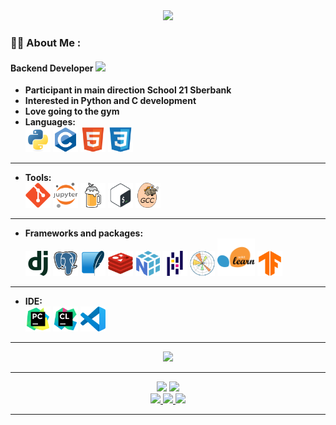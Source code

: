 <div id="header" align="center">
  <img src="https://i.giphy.com/media/v1.Y2lkPTc5MGI3NjExMXV0aXVraGU1ZXN6OXF6bXBodmdwMXM5d2x1MnV1aGR6c2N1eGpkdCZlcD12MV9pbnRlcm5hbF9naWZfYnlfaWQmY3Q9Zw/L1R1tvI9svkIWwpVYr/giphy.gif" width="250">
</div>

### :man_technologist: About Me :
#### Backend Developer <img src="https://media.giphy.com/media/WUlplcMpOCEmTGBtBW/giphy.gif" width="40">
- **Participant in main direction School 21 Sberbank**
- **Interested in Python and C development**
- **Love going to the gym**
- **Languages:**
  <div>
    <img src="https://github.com/devicons/devicon/blob/master/icons/python/python-original.svg" width="40">
    <img src="https://github.com/devicons/devicon/blob/master/icons/c/c-original.svg" width="40">
    <img src="https://github.com/devicons/devicon/blob/master/icons/html5/html5-original.svg" width="40">
    <img src="https://github.com/devicons/devicon/blob/master/icons/css3/css3-original.svg" width="40">
  </div>
  
***
- **Tools:**
  <div>
    <img src="https://github.com/devicons/devicon/blob/master/icons/git/git-original.svg" width="40">
    <img src="https://github.com/devicons/devicon/blob/master/icons/jupyter/jupyter-original-wordmark.svg" width="40">
    <img src="https://github.com/devicons/devicon/blob/master/icons/homebrew/homebrew-original.svg" width="40">
    <img src="https://github.com/devicons/devicon/blob/master/icons/bash/bash-original.svg" width="40">
    <img src="https://github.com/devicons/devicon/blob/master/icons/gcc/gcc-original.svg" width="40">
  </div> 
  
***
- **Frameworks and packages:**
  <div>
    <img src="https://github.com/devicons/devicon/blob/master/icons/django/django-plain.svg" width="40">
    <img src="https://github.com/devicons/devicon/blob/master/icons/postgresql/postgresql-original.svg" width="40">
    <img src="https://github.com/devicons/devicon/blob/master/icons/sqlite/sqlite-original.svg" width="40">
    <img src="https://github.com/devicons/devicon/blob/master/icons/redis/redis-original.svg" width="40">
    <img src="https://github.com/devicons/devicon/blob/master/icons/numpy/numpy-original.svg" width="40">
    <img src="https://github.com/devicons/devicon/blob/master/icons/pandas/pandas-original.svg" width="40">
    <img src="https://github.com/devicons/devicon/blob/master/icons/matplotlib/matplotlib-original.svg" width="40">
    <img src="https://github.com/devicons/devicon/blob/master/icons/scikitlearn/scikitlearn-original.svg" width="60">
    <img src="https://github.com/devicons/devicon/blob/master/icons/tensorflow/tensorflow-original.svg" width="40">
  </div>
  
***
- **IDE:**
  <div>
    <img src="https://github.com/devicons/devicon/blob/master/icons/pycharm/pycharm-original.svg" width="40">
    <img src="https://github.com/devicons/devicon/blob/master/icons/clion/clion-original.svg" width="40">
    <img src="https://github.com/devicons/devicon/blob/master/icons/vscode/vscode-original.svg" width="40">
    <!--
    <a href="https://github.com/Kunai-hub">
      <img src="https://github.com/devicons/devicon/blob/master/icons/github/github-original-wordmark.svg" width="40">
    </a>
    <a href="https://gitlab.com/Kunai-lab">
      <img src="https://github.com/devicons/devicon/blob/master/icons/gitlab/gitlab-original-wordmark.svg" width="40">
    </a>
    -->
  </div>
  
***
<p align="center">
  <img src="https://github-readme-stats.vercel.app/api/top-langs/?username=Kunai-hub&layout=compact">
</p>

***
<div id="os" align="center">
  <img src="https://img.shields.io/badge/Linux-708090?logo=Linux&style=for-the-badge">
  <img src="https://img.shields.io/badge/macos-DCDCDC?logo=macOS&logoColor=black&style=for-the-badge">
</div>

<div id="net" align="center">
  <a href="https://t.me/kunai_tg">
     <img src="https://img.shields.io/badge/telegram-blue?logo=telegram&logoColor=white&style=for-the-badge">
  </a>
  <a href="https://github.com/Kunai-hub">
    <img src="https://img.shields.io/badge/github-black?logo=github&style=for-the-badge">
  </a>
  <a href="https://gitlab.com/Kunai-lab">
    <img src="https://img.shields.io/badge/gitlab-red?logo=gitlab&logoColor=white&style=for-the-badge">
  </a>
</div>

***
